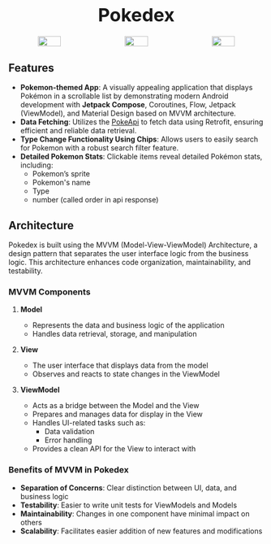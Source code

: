 
<div style="text-align: center;">
  <h1 style="font-size: 36px; margin-bottom: 20px;">Pokedex</h1>
  
  <div style="display: flex; justify-content: center; gap: 20px;">
    <img src="https://github.com/user-attachments/assets/0ea03bb8-8ffd-4ee8-837c-d8278aac7d9d" style="width: 30%; max-width: 300px;">
    <img src="https://github.com/user-attachments/assets/d14f15ea-c09a-4347-83d9-398fd4110ed3" style="width: 30%; max-width: 300px;">
    <img src="https://github.com/user-attachments/assets/f2d7fc15-63ec-4251-8115-dcfc917c50bd" style="width: 30%; max-width: 300px;">
  </div>
</div>

## Features
- **Pokemon-themed App**: A visually appealing application that displays Pokémon in a scrollable list by demonstrating modern Android development with **Jetpack Compose**, Coroutines, Flow, Jetpack (ViewModel), and Material Design based on MVVM architecture.
- **Data Fetching**: Utilizes the [PokeApi](https://pokeapi.co/) to fetch data using Retrofit, ensuring efficient and reliable data retrieval.
- **Type Change Functionality Using  Chips**: Allows users to easily search for Pokemon with a robust search filter feature.
- **Detailed Pokemon Stats**: Clickable items reveal detailed Pokémon stats, including:
  - Pokemon’s sprite
  - Pokemon's name
  - Type
  - number (called order in api response)
    
 ## Architecture

Pokedex is built using the MVVM (Model-View-ViewModel) Architecture, a design pattern that separates the user interface logic from the business logic. This architecture enhances code organization, maintainability, and testability.

### MVVM Components

1. **Model**
   - Represents the data and business logic of the application
   - Handles data retrieval, storage, and manipulation

2. **View**
   - The user interface that displays data from the model
   - Observes and reacts to state changes in the ViewModel

3. **ViewModel**
   - Acts as a bridge between the Model and the View
   - Prepares and manages data for display in the View
   - Handles UI-related tasks such as:
     - Data validation
     - Error handling
   - Provides a clean API for the View to interact with

### Benefits of MVVM in Pokedex

- **Separation of Concerns**: Clear distinction between UI, data, and business logic
- **Testability**: Easier to write unit tests for ViewModels and Models
- **Maintainability**: Changes in one component have minimal impact on others
- **Scalability**: Facilitates easier addition of new features and modifications
